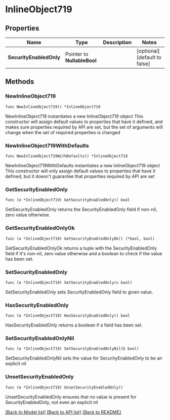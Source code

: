 # InlineObject719

## Properties

Name | Type | Description | Notes
------------ | ------------- | ------------- | -------------
**SecurityEnabledOnly** | Pointer to **NullableBool** |  | [optional] [default to false]

## Methods

### NewInlineObject719

`func NewInlineObject719() *InlineObject719`

NewInlineObject719 instantiates a new InlineObject719 object
This constructor will assign default values to properties that have it defined,
and makes sure properties required by API are set, but the set of arguments
will change when the set of required properties is changed

### NewInlineObject719WithDefaults

`func NewInlineObject719WithDefaults() *InlineObject719`

NewInlineObject719WithDefaults instantiates a new InlineObject719 object
This constructor will only assign default values to properties that have it defined,
but it doesn't guarantee that properties required by API are set

### GetSecurityEnabledOnly

`func (o *InlineObject719) GetSecurityEnabledOnly() bool`

GetSecurityEnabledOnly returns the SecurityEnabledOnly field if non-nil, zero value otherwise.

### GetSecurityEnabledOnlyOk

`func (o *InlineObject719) GetSecurityEnabledOnlyOk() (*bool, bool)`

GetSecurityEnabledOnlyOk returns a tuple with the SecurityEnabledOnly field if it's non-nil, zero value otherwise
and a boolean to check if the value has been set.

### SetSecurityEnabledOnly

`func (o *InlineObject719) SetSecurityEnabledOnly(v bool)`

SetSecurityEnabledOnly sets SecurityEnabledOnly field to given value.

### HasSecurityEnabledOnly

`func (o *InlineObject719) HasSecurityEnabledOnly() bool`

HasSecurityEnabledOnly returns a boolean if a field has been set.

### SetSecurityEnabledOnlyNil

`func (o *InlineObject719) SetSecurityEnabledOnlyNil(b bool)`

 SetSecurityEnabledOnlyNil sets the value for SecurityEnabledOnly to be an explicit nil

### UnsetSecurityEnabledOnly
`func (o *InlineObject719) UnsetSecurityEnabledOnly()`

UnsetSecurityEnabledOnly ensures that no value is present for SecurityEnabledOnly, not even an explicit nil

[[Back to Model list]](../README.md#documentation-for-models) [[Back to API list]](../README.md#documentation-for-api-endpoints) [[Back to README]](../README.md)


